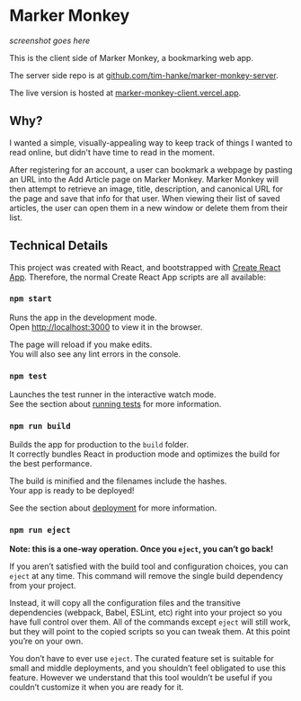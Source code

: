 # Marker Monkey

_screenshot goes here_

This is the client side of Marker Monkey, a bookmarking web app.

The server side repo is at [github.com/tim-hanke/marker-monkey-server](https://github.com/tim-hanke/marker-monkey-server).

The live version is hosted at [marker-monkey-client.vercel.app](https://marker-monkey-client.vercel.app/).

## Why?

I wanted a simple, visually-appealing way to keep track of things I wanted to read online, but didn't have time to read in the moment.

After registering for an account, a user can bookmark a webpage by pasting an URL into the Add Article page on Marker Monkey. Marker Monkey will then attempt to retrieve an image, title, description, and canonical URL for the page and save that info for that user. When viewing their list of saved articles, the user can open them in a new window or delete them from their list.

## Technical Details

This project was created with React, and bootstrapped with [Create React App](https://github.com/facebook/create-react-app). Therefore, the normal Create React App scripts are all available:

### `npm start`

Runs the app in the development mode.\
Open [http://localhost:3000](http://localhost:3000) to view it in the browser.

The page will reload if you make edits.\
You will also see any lint errors in the console.

### `npm test`

Launches the test runner in the interactive watch mode.\
See the section about [running tests](https://facebook.github.io/create-react-app/docs/running-tests) for more information.

### `npm run build`

Builds the app for production to the `build` folder.\
It correctly bundles React in production mode and optimizes the build for the best performance.

The build is minified and the filenames include the hashes.\
Your app is ready to be deployed!

See the section about [deployment](https://facebook.github.io/create-react-app/docs/deployment) for more information.

### `npm run eject`

**Note: this is a one-way operation. Once you `eject`, you can’t go back!**

If you aren’t satisfied with the build tool and configuration choices, you can `eject` at any time. This command will remove the single build dependency from your project.

Instead, it will copy all the configuration files and the transitive dependencies (webpack, Babel, ESLint, etc) right into your project so you have full control over them. All of the commands except `eject` will still work, but they will point to the copied scripts so you can tweak them. At this point you’re on your own.

You don’t have to ever use `eject`. The curated feature set is suitable for small and middle deployments, and you shouldn’t feel obligated to use this feature. However we understand that this tool wouldn’t be useful if you couldn’t customize it when you are ready for it.
